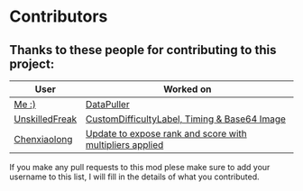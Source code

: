 # Contributors
## Thanks to these people for contributing to this project:
| User      | Worked on |
| --- | --- |
| [Me :)](https://github.com/kOFReadie/) | [DataPuller](https://github.com/kOFReadie/BSDataPuller) |
| [UnskilledFreak](https://github.com/UnskilledFreak) | [CustomDifficultyLabel, Timing & Base64 Image](https://github.com/kOFReadie/BSDataPuller/pull/3) |
| [Chenxiaolong](https://github.com/chenxiaolong) | [Update to expose rank and score with multipliers applied](https://github.com/kOFReadie/BSDataPuller/pull/5) |

If you make any pull requests to this mod plese make sure to add your username to this list, I will fill in the details of what you contributed.